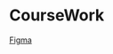 # CourseWork
[Figma](https://www.figma.com/design/zsZ1VzPJ7NpJ5oceH36fy1/HTL--Copy-?node-id=7006-699&t=snh3FVKoH7khM5BM-0)
